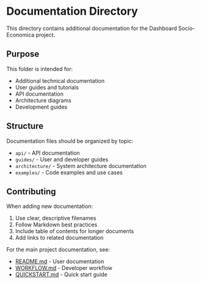 # Documentation Directory

This directory contains additional documentation for the Dashboard Socio-Economica project.

## Purpose

This folder is intended for:
- Additional technical documentation
- User guides and tutorials
- API documentation
- Architecture diagrams
- Development guides

## Structure

Documentation files should be organized by topic:
- `api/` - API documentation
- `guides/` - User and developer guides
- `architecture/` - System architecture documentation
- `examples/` - Code examples and use cases

## Contributing

When adding new documentation:
1. Use clear, descriptive filenames
2. Follow Markdown best practices
3. Include table of contents for longer documents
4. Add links to related documentation

For the main project documentation, see:
- [README.md](../README.md) - User documentation
- [WORKFLOW.md](../WORKFLOW.md) - Developer workflow
- [QUICKSTART.md](../QUICKSTART.md) - Quick start guide
